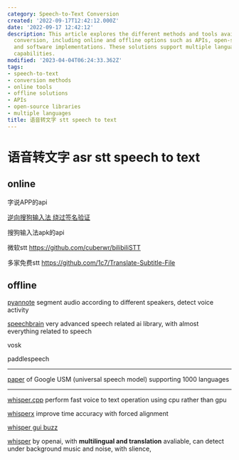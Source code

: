 ```yaml
---
category: Speech-to-Text Conversion
created: '2022-09-17T12:42:12.000Z'
date: '2022-09-17 12:42:12'
description: This article explores the different methods and tools available for speech-to-text
  conversion, including online and offline options such as APIs, open-source libraries,
  and software implementations. These solutions support multiple languages and translation
  capabilities.
modified: '2023-04-04T06:24:33.362Z'
tags:
- speech-to-text
- conversion methods
- online tools
- offline solutions
- APIs
- open-source libraries
- multiple languages
title: 语音转文字 stt speech to text
---
```


# 语音转文字 asr stt speech to text

## online

字说APP的api

[逆向搜狗输入法 绕过签名验证](https://www.cnblogs.com/lxh2cwl/p/14842527.html)

搜狗输入法apk的api

微软stt
https://github.com/cuberwr/bilibiliSTT

多家免费stt
https://github.com/1c7/Translate-Subtitle-File

## offline

[pyannote](https://huggingface.co/pyannote/segmentation) segment audio according to different speakers, detect voice activity

[speechbrain](https://speechbrain.github.io/) very advanced speech related ai library, with almost everything related to speech

vosk

paddlespeech

----

[paper](https://arxiv.org/pdf/2303.01037) of Google USM (universal speech model) supporting 1000 languages

----

[whisper.cpp](https://github.com/ggerganov/whisper.cpp) perform fast voice to text operation using cpu rather than gpu

[whisperx](https://github.com/m-bain/whisperX) improve time accuracy with forced alignment

[whisper gui buzz](https://github.com/chidiwilliams/buzz)

[whisper](https://github.com/openai/whisper) by openai, with **multilingual and translation** avaliable, can detect under background music and noise, with slience,
